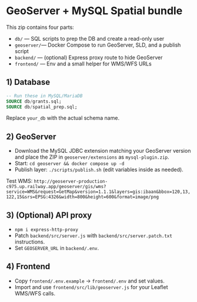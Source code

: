 # GeoServer + MySQL Spatial bundle

This zip contains four parts:
- `db/`       — SQL scripts to prep the DB and create a read-only user
- `geoserver/`— Docker Compose to run GeoServer, SLD, and a publish script
- `backend/`  — (optional) Express proxy route to hide GeoServer
- `frontend/` — Env and a small helper for WMS/WFS URLs

## 1) Database
```sql
-- Run these in MySQL/MariaDB
SOURCE db/grants.sql;
SOURCE db/spatial_prep.sql;
```
Replace `your_db` with the actual schema name.

## 2) GeoServer
- Download the MySQL JDBC extension matching your GeoServer version and place the ZIP in `geoserver/extensions` as `mysql-plugin.zip`.
- Start: `cd geoserver && docker compose up -d`
- Publish layer: `./scripts/publish.sh` (edit variables inside as needed).

Test WMS:
`http://geoserver-production-c975.up.railway.app/geoserver/gis/wms?service=WMS&request=GetMap&version=1.1.1&layers=gis:ibaan&bbox=120,13,122,15&srs=EPSG:4326&width=800&height=600&format=image/png`

## 3) (Optional) API proxy
- `npm i express-http-proxy`
- Patch `backend/src/server.js` with `backend/src/server.patch.txt` instructions.
- Set `GEOSERVER_URL` in `backend/.env`.

## 4) Frontend
- Copy `frontend/.env.example` → `frontend/.env` and set values.
- Import and use `frontend/src/lib/geoserver.js` for your Leaflet WMS/WFS calls.
